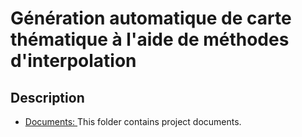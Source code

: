 # Génération automatique de carte thématique à l'aide de méthodes d'interpolation

Description
-----------

* [Documents: ](https://gitlab.emse.fr/fabien.badeig/projetIndustriel-carteThematique/tree/master/docs) This folder contains project documents.